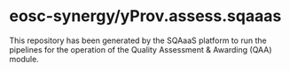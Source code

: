 <!--
SPDX-FileCopyrightText: Copyright contributors to the Software Quality Assurance as a Service (SQAaaS) project <sqaaas@ibergrid.eu>

SPDX-License-Identifier: GPL-3.0-only
-->

# eosc-synergy/yProv.assess.sqaaas
This repository has been generated by the SQAaaS platform to run the pipelines
for the operation of the
Quality Assessment & Awarding (QAA)
module.